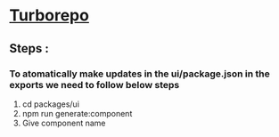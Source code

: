 # <a href= "https://projects.100xdevs.com/tracks/monorepo/monorepo-1">Turborepo</a> 


## Steps : 
  ### To atomatically make updates in the ui/package.json in the exports we need to follow below steps 
  1.  cd packages/ui
  2.  npm run generate:component
  3.  Give component name 